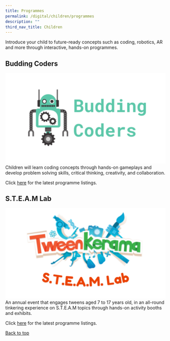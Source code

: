 ```yaml
---
title: Programmes
permalink: /digital/children/programmes
description: ""
third_nav_title: Children
---
```

Introduce your child to future-ready concepts such as coding, robotics, AR and more through interactive, hands-on programmes.

## **Budding Coders**
![Alt text for image on Isomer site](/images/digital/Digital-Prog-Children-01b.png)
Children will learn coding concepts through hands-on gameplays and develop problem solving skills, critical thinking, creativity, and collaboration. 

Click [here](https://www.eventbrite.sg/o/golibrary-national-library-board-singapore-26735252849) for the latest programme listings.


## **S.T.E.A.M Lab** 

![Alt text for image on Isomer site](/images/digital/Digital-Prog-Children-03.png)
An annual event that engages tweens aged 7 to 17 years old, in an all-round tinkering experience on S.T.E.A.M topics through hands-on activity booths and exhibits. 

Click [here](https://childrenandteens.nlb.gov.sg/services/programmes/tweenkerama  ) for the latest programme listings.

<p class="has-text-right margin--top--xl"><a href="#main-content">Back to top</a></p>